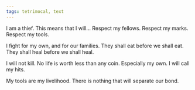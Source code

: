 ```yaml
---
tags: tetrimocal, text
---
```

I am a thief. This means that I will...
Respect my fellows.
Respect my marks.
Respect my tools.

I fight for my own, and for our families.
They shall eat before we shall eat.
They shall heal before we shall heal.

I will not kill.
No life is worth less than any coin.
Especially my own. I will call my hits.

My tools are my livelihood.
There is nothing that will separate our bond.
